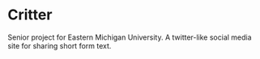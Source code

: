 # Critter
Senior project for Eastern Michigan University. A twitter-like social media site for sharing short form text.
